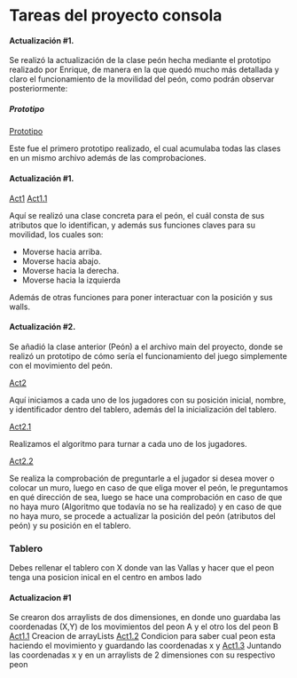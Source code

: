 # Tareas del proyecto consola

#### Actualización #1.

Se realizó la actualización de la clase peón hecha mediante el prototipo realizado por Enrique, de manera en la que quedó mucho más detallada y claro el funcionamiento de la movilidad del peón, como podrán observar posteriormente:

##### Prototipo
[Prototipo](imagenes/img-readme/quoridor3.png)

Este fue el primero prototipo realizado, el cual acumulaba todas las clases en un mismo archivo además de las comprobaciones.

#### Actualización #1.

[Act1](imagenes/img-readme/quoridor1.png)
[Act1.1](imagenes/img-readme/quoridor2.png)

Aquí se realizó una clase concreta para el peón, el cuál consta de sus atributos que lo identifican, y además sus funciones claves para su movilidad, los cuales son:
* Moverse hacia arriba.
* Moverse hacia abajo.
* Moverse hacia la derecha.
* Moverse hacia la izquierda

Además de otras funciones para poner interactuar con la posición y sus walls.


#### Actualización #2.

Se añadió la clase anterior (Peón) a el archivo main del proyecto, donde se realizó un prototipo de cómo sería el funcionamiento del juego simplemente con el movimiento del peón.

[Act2](imagenes/img-readme/quoridor4.png)

Aquí iniciamos a cada uno de los jugadores con su posición inicial, nombre, y identificador dentro del tablero, además del la inicialización del tablero.

[Act2.1](imagenes/img-readme/quoridor5.png)

Realizamos el algoritmo para turnar a cada uno de los jugadores.

[Act2.2](imagenes/img-readme/quoridor6.png)

Se realiza la comprobación de preguntarle a el jugador si desea mover o colocar un muro, luego en caso de que eliga mover el peón, le preguntamos en qué dirección de sea, luego se hace una comprobación en caso de que no haya muro (Algoritmo que todavía no se ha realizado) y en caso de que no haya muro, se procede a actualizar la posición del peón (atributos del peón) y su posición en el tablero.

### Tablero
Debes rellenar el tablero con X donde van las Vallas y hacer que el peon tenga una posicion inical en el centro en ambos lado 
#### Actualizacion #1
Se crearon dos arraylists de dos dimensiones, en donde uno guardaba las coordenadas (X,Y) de los movimientos del peon A y el otro los del peon B
[Act1.1](imagenes/img-readme/historialMovimiento1.png)
Creacion de arrayLists
[Act1.2](imagenes/img-readme/historialMovimiento2.png)
Condicion para saber cual peon esta haciendo el movimiento y guardando las coordenadas x y
[Act1.3](imagenes/img-readme/historialMovimiento3.png)
Juntando las coordenadas x y en un arraylists de 2 dimensiones con su respectivo peon

